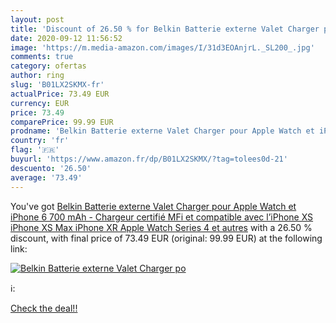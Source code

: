 ```yaml
---
layout: post
title: 'Discount of 26.50 % for Belkin Batterie externe Valet Charger po'
date: 2020-09-12 11:56:52
image: 'https://m.media-amazon.com/images/I/31d3EOAnjrL._SL200_.jpg'
comments: true
category: ofertas
author: ring
slug: 'B01LX2SKMX-fr'
actualPrice: 73.49 EUR
currency: EUR
price: 73.49
comparePrice: 99.99 EUR
prodname: 'Belkin Batterie externe Valet Charger pour Apple Watch et iPhone  6 700 mAh  - Chargeur certifié MFi et compatible avec l’iPhone XS  iPhone XS Max  iPhone XR  Apple Watch Series 4 et autres'
country: 'fr'
flag: '🇫🇷'
buyurl: 'https://www.amazon.fr/dp/B01LX2SKMX/?tag=tolees0d-21'
descuento: '26.50'
average: '73.49'
---
```


You've got [Belkin Batterie externe Valet Charger pour Apple Watch et iPhone  6 700 mAh  - Chargeur certifié MFi et compatible avec l’iPhone XS  iPhone XS Max  iPhone XR  Apple Watch Series 4 et autres](https://www.amazon.fr/dp/B01LX2SKMX/?tag=tolees0d-21) with a  26.50 % discount, with final price of 73.49 EUR (original: 99.99 EUR) at the following link:

[![Belkin Batterie externe Valet Charger po](https://m.media-amazon.com/images/I/31d3EOAnjrL._SL200_.jpg)](https://www.amazon.fr/dp/B01LX2SKMX/?tag=tolees0d-21)

ℹ️:


[Check the deal!!](https://www.amazon.fr/dp/B01LX2SKMX/?tag=tolees0d-21)
